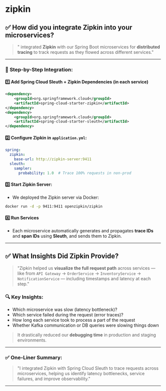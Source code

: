 # zipkin




## ✅ **How did you integrate Zipkin into your microservices?**

> " integrated **Zipkin** with our Spring Boot microservices for **distributed tracing** to track requests as they flowed across different services."

---

### 🔹 **Step-by-Step Integration:**

#### 1️⃣ **Add Spring Cloud Sleuth + Zipkin Dependencies (in each service)**

```xml
<dependency>
    <groupId>org.springframework.cloud</groupId>
    <artifactId>spring-cloud-starter-zipkin</artifactId>
</dependency>
<dependency>
    <groupId>org.springframework.cloud</groupId>
    <artifactId>spring-cloud-starter-sleuth</artifactId>
</dependency>
```

#### 2️⃣ **Configure Zipkin in `application.yml`:**

```yaml
spring:
  zipkin:
    base-url: http://zipkin-server:9411
  sleuth:
    sampler:
      probability: 1.0  # Trace 100% requests in non-prod
```

#### 3️⃣ **Start Zipkin Server:**

* We deployed the Zipkin server via Docker:

```bash
docker run -d -p 9411:9411 openzipkin/zipkin
```

#### 4️⃣ **Run Services**

* Each microservice automatically generates and propagates **trace IDs** and **span IDs** using **Sleuth**, and sends them to Zipkin.

---

## ✅ **What Insights Did Zipkin Provide?**

> "Zipkin helped us **visualize the full request path** across services — like from `API Gateway` → `OrderService` → `InventoryService` → `NotificationService` — including timestamps and latency at each step."

### 🔍 Key Insights:

* Which microservice was slow (latency bottleneck)?
* Which service failed during the request (error traces)?
* How long each service took to process a part of the request
* Whether Kafka communication or DB queries were slowing things down

> It drastically reduced our **debugging time** in production and staging environments.

---

### ✅ One-Liner Summary:

> "I integrated Zipkin with Spring Cloud Sleuth to trace requests across microservices, helping us identify latency bottlenecks, service failures, and improve observability."

---
